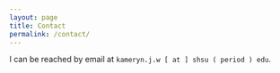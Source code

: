 ```yaml
---
layout: page
title: Contact
permalink: /contact/
---
```


I can be reached by email at `kameryn.j.w [ at ] shsu ( period ) edu`. 


